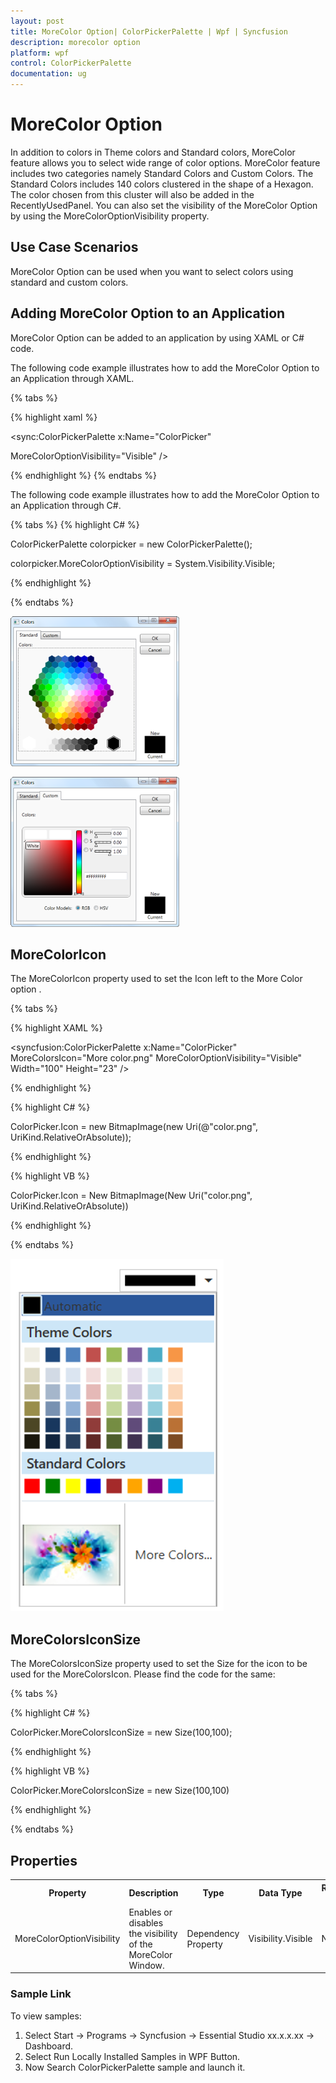 ```yaml
---
layout: post
title: MoreColor Option| ColorPickerPalette | Wpf | Syncfusion
description: morecolor option
platform: wpf
control: ColorPickerPalette
documentation: ug
---
```


# MoreColor Option

In addition to colors in Theme colors and Standard colors, MoreColor feature allows you to select wide range of color options. MoreColor feature includes two categories namely Standard Colors and Custom Colors. The Standard Colors includes 140 colors clustered in the shape of a Hexagon. The color chosen from this cluster will also be added in the RecentlyUsedPanel. You can also set the visibility of the MoreColor Option by using the MoreColorOptionVisibility property.

## Use Case Scenarios

MoreColor Option can be used when you want to select colors using standard and custom colors.

## Adding MoreColor Option to an Application 

MoreColor Option can be added to an application by using XAML or C# code.

The following code example illustrates how to add the MoreColor Option to an Application through XAML.

{% tabs %}

{% highlight xaml %}

<sync:ColorPickerPalette x:Name="ColorPicker" 

MoreColorOptionVisibility="Visible" />

{% endhighlight %}
{% endtabs %}

The following code example illustrates how to add the MoreColor Option to an Application through C#.

{% tabs %}
{% highlight C# %}


ColorPickerPalette colorpicker = new ColorPickerPalette();

colorpicker.MoreColorOptionVisibility = System.Visibility.Visible;

{% endhighlight %}

{% endtabs %}

![](MoreColor-Option_images/MoreColor-Option_img1.png)





![](MoreColor-Option_images/MoreColor-Option_img2.png)



## MoreColorIcon

The MoreColorIcon property used to set the Icon left to the More Color option . 

{% tabs %}

{% highlight XAML %}

<syncfusion:ColorPickerPalette x:Name="ColorPicker" MoreColorsIcon="More color.png"  MoreColorOptionVisibility="Visible"  Width="100" Height="23" />

{% endhighlight %}

{% highlight C# %}

ColorPicker.Icon = new BitmapImage(new Uri(@"color.png", UriKind.RelativeOrAbsolute));

{% endhighlight %}

{% highlight VB %}


ColorPicker.Icon = New BitmapImage(New Uri("color.png", UriKind.RelativeOrAbsolute))

{% endhighlight %}

{% endtabs %}

![](MoreColor-Option_images/MoreColor-Option_img3.png)

## MoreColorsIconSize

The MoreColorsIconSize property used to set the Size for the icon to be used for the MoreColorsIcon.  Please find the code for the same:

{% tabs %}

{% highlight C# %}

ColorPicker.MoreColorsIconSize = new Size(100,100);

{% endhighlight %}

{% highlight VB %}

ColorPicker.MoreColorsIconSize = new Size(100,100)

{% endhighlight %}

{% endtabs %}



## Properties

<table>
<tr>
<th>
Property </th><th>
Description </th><th>
Type </th><th>
Data Type </th><th>
Reference links </th></tr>
<tr>
<td>
MoreColorOptionVisibility</td><td>
Enables or disables the visibility of the MoreColor Window.</td><td>
Dependency Property</td><td>
Visibility.Visible</td><td>
N/A </td>
</tr>
</table>


### Sample Link

To view samples: 

1. Select Start -> Programs -> Syncfusion -> Essential Studio xx.x.x.xx -> Dashboard.
2. Select   Run Locally Installed Samples in WPF Button.
3. Now Search ColorPickerPalette sample and launch it. 



